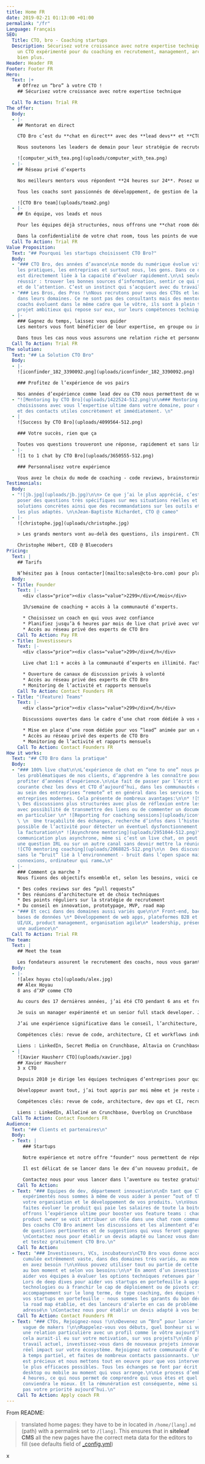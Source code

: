 ```yaml
---
title: Home FR
date: 2019-02-21 01:13:00 +01:00
permalink: "/fr"
Language: Français
SEO:
  Title: CTO, bro - Coaching startups
  Description: Sécurisez votre croissance avec notre expertise technique. Offrez vous
    un CTO expérimenté pour du coaching en recrutement, management, architecture et
    bien plus.
Header: Header FR
Footer: Footer FR
Hero:
  Text: |+
    # Offrez un “bro” à votre CTO !
    ## Sécurisez votre croissance avec notre expertise technique

  Call To Action: Trial FR
The offer:
  Body:
  - |-
    ## Mentorat en direct

    CTO Bro c’est du **chat en direct** avec des **lead devs** et **CTOs expérimentés**. Choisissez votre coach et faites le point deux fois par semaine.

    Nous soutenons les leaders de demain pour leur stratégie de recrutement, le management, l’industrialisation de code [et bien plus](#comment-ça-marche-). Définissons ensemble vos objectifs et bénéficiez d’un mentorat en direct dans votre chat room privée.

    ![computer_with_tea.png](uploads/computer_with_tea.png)
  - |-
    ## Réseau privé d’experts

    Nos meilleurs mentors vous répondent **24 heures sur 24**. Posez une question et obtenez la **réponse en quelques minutes**, ou un jour ouvré au plus.

    Tous les coachs sont passionnés de développement, de gestion de la croissance, de leadership… Quand, dans le chat, une question pop, alors la discussion est ouverte et les opinions tranchées se confrontent au service de votre produit.

    ![CTO Bro team](uploads/team2.png)
  - |-
    ## En équipe, vos leads et nous

    Pour les équipes déjà structurées, nous offrons une **chat room dédiée** qui permet à vos “lead dev” et architectes de discuter librement avec notre **réseau d’experts**.

    Dans la confidentialité de votre chat room, tous les points de vue se confrontent ouvertement, et nos experts sont là pour apporter leur expérience et alimenter les débats d’éléments concrets qui assureront à vos équipes une évolution rapide.
  Call To Action: Trial FR
Value Proposition:
  Text: "## Pourquoi les startups choisissent CTO Bro?"
  Body:
  - "### CTO Bro, des années d’avance\nLe monde du numérique évolue vite - la technologie,
    les pratiques, les entreprises et surtout nous, les gens. Dans ce domaine la réussite
    est directement liée à la capacité d‘évoluer rapidement.\n\n1 seule solution pour
    réussir : trouver les bonnes sources d’information, sentir ce qui mérite du temps
    et de l’attention. C’est un instinct qui s’acquiert avec du travail et de l’expérience. "
  - "### Les Bros, des Pros !\nNous recrutons pour vous des CTOs et lead devs référents
    dans leurs domaines. Ce ne sont pas des consultants mais des mentors. \n\nNos
    coachs évoluent dans le même cadre que le vôtre, ils sont à plein temps sur un
    projet ambitieux qui repose sur eux, sur leurs compétences techniques et humaines."
  - |-
    ### Gagnez du temps, laissez vous guider
    Les mentors vous font bénéficier de leur expertise, en groupe ou individuellement, ponctuellement ou quotidiennement. Peu importe la méthode, nous voulons votre réussite.

    Dans tous les cas nous vous assurons une relation riche et personnelle.
  Call To Action: Trial FR
The solution:
  Text: "## La Solution CTO Bro"
  Body:
  - |-
    ![iconfinder_182_3390092.png](uploads/iconfinder_182_3390092.png)

    ### Profitez de l’expérience de vos pairs

    Nos années d’expérience comme lead dev ou CTO nous permettent de vous faire profiter d’un point de vue extérieur intéressant, de contacts et d’idées qui font sens.
  - "![Mentoring by CTO Bro](uploads/1422524-512.png)\n\n### Mentoring sur mesure\n\nNous
    choisissons avec vous l’expertise ultime dans votre domaine, pour des informations
    et des contacts utiles concrètement et immédiatement. \n"
  - |
    ![Success by CTO Bro](uploads/4099564-512.png)

    ### Votre succès, rien que ça

    Toutes vos questions trouveront une réponse, rapidement et sans limite du nombre de question ou de complexité. Les “bro” sont là pour être challengés !
  - |-
    ![1 to 1 chat by CTO Bro](uploads/3650555-512.png)

    ### Personnalisez votre expérience

    Vous avez le choix du mode de coaching - code reviews, brainstorming, pear programming, daily meeting, group chat entre plusieurs experts et vos collaborateurs.
Testimonials:
  Body:
  - "![jb.jpg](uploads/jb.jpg)\n\n> Ce que j’ai le plus apprécié, c’est de pouvoir
    poser des questions très spécifiques sur mes situations réelles et d’obtenir des
    solutions concrètes ainsi que des recommandations sur les outils et ressources
    les plus adaptés. \n\nJean-Baptiste Richardet, CTO @ cameo"
  - |-
    ![christophe.jpg](uploads/christophe.jpg)

    > Les grands mentors vont au-delà des questions, ils inspirent. CTO Bro est une solution qui apporte autant aux mentors qu’aux mentorés dans la mise en relation et le développement des compétences.

    Christophe Hébert, CEO @ Bluecoders
Pricing:
  Text: |
    ## Tarifs

    N’hésitez pas à [nous contacter](mailto:sales@cto-bro.com) pour plus d’informations. Les prix ci-dessous sont HT (TVA non incluse).
  Body:
  - Title: Founder
    Text: |-
      <div class="price"><div class="value">2299</div>€/mois</div>

      1h/semaine de coaching + accès à la communauté d’experts.

      * Choisissez un coach en qui vous avez confiance
      * Planifiez jusqu’à 6 heures par mois de live chat privé avec votre “bro”
      * Accès au réseau privé des experts de CTO Bro
    Call To Action: Pay FR
  - Title: Investisseurs
    Text: |-
      <div class="price"><div class="value">299</div>€/h</div>

      Live chat 1:1 + accès à la communauté d’experts en illimité. Facturation à l’utilisation.

      * Ouverture de canaux de discussion privés à volonté
      * Accès au réseau privé des experts de CTO Bro
      * Monitoring de l’activité et rapports mensuels
    Call To Action: Contact Founders FR
  - Title: "(Feature) Teams"
    Text: |-
      <div class="price"><div class="value">299</div>€/h</div>

      Discussions ouvertes dans le cadre d’une chat room dédiée à vos équipes. Facturation à l’utilisation.

      * Mise en place d’une room dédiée pour vos “lead” animée par un expert
      * Accès au réseau privé des experts de CTO Bro
      * Monitoring de l’activité et rapports mensuels
    Call To Action: Contact Founders FR
How it works:
  Text: "## CTO Bro dans la pratique"
  Body:
  - "### 100% live chat\n\nL’expérience de chat en “one to one” nous permet d’adresser
    les problématiques de nos clients, d’apprendre à les connaître pour leur faire
    profiter d’années d’expérience.\n\nLe fait de passer par l’écrit est une pratique
    courante chez les devs et CTO d’aujourd’hui, dans les communautés open source,
    au sein des entreprises “remote” et en général dans les services techniques des
    entreprises modernes. Cela présente de nombreux avantages:\n\n* ![Structured mentoring](uploads/2640826-512-e24cb2.png)\n\n
    \ Des discussions plus structurées avec plus de réflexion entre les échanges,
    avec possibilité de transmettre des liens ou de commenter un document ou une phrase
    en particulier \n* ![Reporting for coaching sessions](uploads/iconfinder_2438288.png)\n
    \ \n  Une traçabilité des échanges, recherche d’infos dans l’historique, monitoring
    possible de l’activité pour détecter un éventuel dysfonctionnement et suivi de
    la facturation\n* ![Asynchrone mentoring](uploads/2951044-512.png)\n  \n  Une
    communication plus asynchrone, même si c’est un live chat, on peut répondre à
    une question IRL ou sur un autre canal sans devoir mettre la réunion en attente\n*
    ![CTO mentoring coaching](uploads/2068825-512.png)\n\n  Des discussions plus sereines
    sans le “bruit” lié à l’environnement - bruit dans l’open space mais aussi mauvaises
    connexions, ordinateur qui rame…\n"
  - |-
    ### Comment ça marche ?
    Nous fixons des objectifs ensemble et, selon les besoins, voici ce que nous faisons concrètement :

    * Des codes reviews sur des “pull requests”
    * Des réunions d’architecture et de choix techniques
    * Des points réguliers sur la stratégie de recrutement
    * Du conseil en innovation, prototypage, MVP, road map
  - "### Et ceci dans des domaines aussi variés que\n\n* Front-end, back-end, dev-ops,
    bases de données \n* Développement de web apps, plateformes B2B et B2C, APIs\n*
    UI/UX, product management, organisation agile\n* leadership, présenter devant
    une audience\n"
  Call To Action: Trial FR
The team:
  Text: |
    ## Meet the team

    Les fondateurs assurent le recrutement des coachs, nous vous garantissons une expérience humaine qui sera décisive dans votre réussite.
  Body:
  - |-
    ![alex hoyau cto](uploads/alex.jpg)
    ## Alex Hoyau
    8 ans d’XP comme CTO

    Au cours des 17 dernières années, j’ai été CTO pendant 6 ans et freelance/entrepreneur pendant 8 ans.

    Je suis un manager expérimenté et un senior full stack developer. J’ai développé mon leadership dans des environnements de startup ainsi que dans des communautés open source. Sur un plan plus personnel, je suis bénévole dans l’association Silex Labs que j’ai fondée en 2010, pour apporter de la diversité aux entreprises tech.

    J’ai une expérience significative dans le conseil, l’architecture, la planification et le développement de projets critiques pour des entreprises et des startups.

    Compétences clés: revue de code, architecture, CI et workflows industriels, recrutement, leadership

    Liens : LinkedIn, Secret Media on Crunchbase, Altavia on Crunchbase
  - |
    ![Xavier Hausherr CTO](uploads/xavier.jpg)
    ## Xavier Hausherr
    3 x CTO

    Depuis 2010 je dirige les équipes techniques d’entreprises pour qui la croissance rapide est vitale. Dans mes 3 dernières expériences j’ai dirigé plus de 50 développeu.se.r.s, embauché des dizaines de personnes. Ensemble, nous avons fait évoluer des plateformes délivrant du contenu à plusieurs centaines de millions d’internautes chaque mois.

    Développeur avant tout, j’ai tout appris par moi même et je reste au fait de la technologie. J’aime faire des code reviews autant que des entretiens d’embauche, mettre en place la CI autant que la stratégie de recrutement ou planifier une road map. Et par dessus tout j’aime partager et progresser avec mes collègues.

    Compétences clés: revue de code, architecture, dev ops et CI, recrutement, RH, management.

    Liens : LinkedIn, AlloCiné on Crunchbase, Overblog on Crunchbase
  Call To Action: Contact Founders FR
Audience:
  Text: "## Clients et partenaires\n"
  Body:
  - Text: |
      ### Startups

      Notre expérience et notre offre "founder" nous permettent de répondre de manière très personnelle aux CTO créateurs de startups.

      Il est délicat de se lancer dans le dev d’un nouveau produit, de mettre en place une road map, de définir un MVP, d’innover, de recruter, d’industrialiser et faire évoluer un code base. Pour cela nous avons des techniques issues de nos échecs et de nos moments les plus glorieux.

      Contactez nous pour vous lancer dans l’aventure ou testez gratuitement CTO Bro.
    Call To Action: 
  - Text: "### Equipes de dev, département innovation\n\nEn tant que CTOs et lead
      expérimentés nous sommes à même de vous aider à penser “out of the box”, à fluidifier
      votre organisation et le développement de vos produits. \n\nVous maintenez et
      faites évoluer le produit qui paie les salaires de toute la boite? Nous vous
      offrons l’expérience ultime pour booster vos feature teams : chaque lead ou
      product owner se voit attribuer un rôle dans une chat room commune à vos équipes.
      Des coachs CTO Bro animent les discussions et les alimentent d’exemples concrets,
      de questions pertinentes et de suggestions qui vous feront gagner beaucoup d’énergie.\n
      \nContactez nous pour établir un devis adapté ou lancez vous dans l’aventure
      et testez gratuitement CTO Bro.\n"
    Call To Action: 
  - Text: "### Investisseurs, VCs, incubateurs\nCTO Bro vous donne accès à une expérience
      cumulée extrêmement vaste, dans des domaines très variés, au moment où vous
      en avez besoin !\n\nVous pouvez utiliser tout ou partie de cette expertise,
      au bon moment et selon vos besoins:\n\n* En amont d’un investissement, pour
      aider vos équipes à évaluer les options techniques retenues par les cibles potentielles\n*
      Lors de deep dives pour aider vos startups en portefeuille à upgrader leurs
      technologies ou à franchir le cap de déploiement ou de pivots critiques\n* En
      accompagnement sur le long terme, de type coaching, des équipes techniques de
      vos startups en portefeuille - nous sommes les garants du bon déroulement de
      la road map établie, et des lanceurs d'alerte en cas de problème technique non
      adressé\n \nContactez nous pour établir un devis adapté à vos besoins.\n"
    Call To Action: Contact Founders FR
  - Text: "### CTOs, Rejoignez-nous !\n\nDevenez un “Bro” pour lancer la prochaine
      vague de makers !\n\nRappelez-vous vos débuts, quel bonheur si vous aviez eu
      une relation particulière avec un profil comme le vôtre aujourd’hui. Quel impact
      cela aurait-il eu sur votre motivation, sur vos projets?\n\nEn plus de votre
      travail actuel, investissez-vous dans de nouveaux projets innovants. Ayez un
      réel impact sur votre écosystème. Rejoignez notre communauté d’experts reconnus
      à temps partiel, et faites de nombreux contacts passionnants. \n\nVotre temps
      est précieux et nous mettons tout en oeuvre pour que vos interventions soient
      le plus efficaces possibles. Tous les échanges se font par écrit depuis votre
      desktop ou mobile au moment qui vous arrange.\n\nLe process d’embauche prend
      4 heures, ce qui nous permet de comprendre qui vous êtes et quel projet vous
      conviendra le mieux. Et la rémunération est conséquente, même si ce n’est probablement
      pas votre priorité aujourd’hui.\n"
    Call To Action: Apply coach FR
---
```


From README:

> translated home pages: they have to be in located in `/home/[lang].md` (path) with a permalink set to `/[lang]`. This ensures that in **siteleaf CMS** all the new pages have the correct meta data for the editors to fill (see defaults field of [_config.yml](./_config.yml))

x